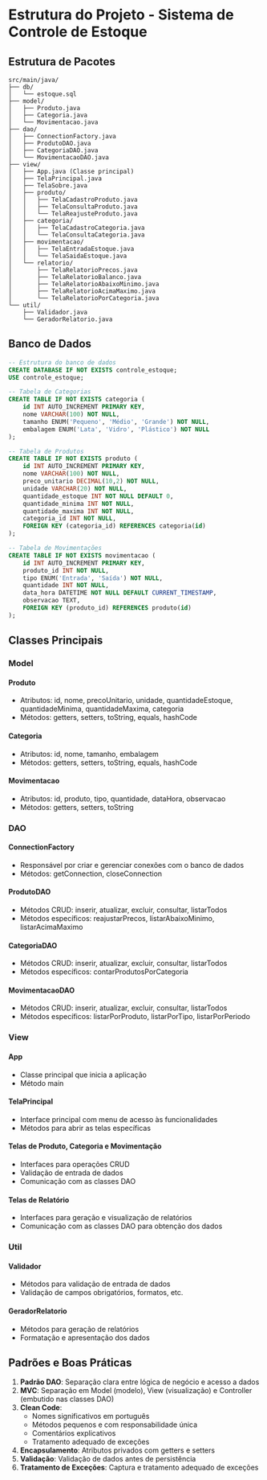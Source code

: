 # Estrutura do Projeto - Sistema de Controle de Estoque

## Estrutura de Pacotes

```
src/main/java/
├── db/
│   └── estoque.sql
├── model/
│   ├── Produto.java
│   ├── Categoria.java
│   └── Movimentacao.java
├── dao/
│   ├── ConnectionFactory.java
│   ├── ProdutoDAO.java
│   ├── CategoriaDAO.java
│   └── MovimentacaoDAO.java
├── view/
│   ├── App.java (Classe principal)
│   ├── TelaPrincipal.java
│   ├── TelaSobre.java
│   ├── produto/
│   │   ├── TelaCadastroProduto.java
│   │   ├── TelaConsultaProduto.java
│   │   └── TelaReajusteProduto.java
│   ├── categoria/
│   │   ├── TelaCadastroCategoria.java
│   │   └── TelaConsultaCategoria.java
│   ├── movimentacao/
│   │   ├── TelaEntradaEstoque.java
│   │   └── TelaSaidaEstoque.java
│   └── relatorio/
│       ├── TelaRelatorioPrecos.java
│       ├── TelaRelatorioBalanco.java
│       ├── TelaRelatorioAbaixoMinimo.java
│       ├── TelaRelatorioAcimaMaximo.java
│       └── TelaRelatorioPorCategoria.java
└── util/
    ├── Validador.java
    └── GeradorRelatorio.java
```

## Banco de Dados

```sql
-- Estrutura do banco de dados
CREATE DATABASE IF NOT EXISTS controle_estoque;
USE controle_estoque;

-- Tabela de Categorias
CREATE TABLE IF NOT EXISTS categoria (
    id INT AUTO_INCREMENT PRIMARY KEY,
    nome VARCHAR(100) NOT NULL,
    tamanho ENUM('Pequeno', 'Médio', 'Grande') NOT NULL,
    embalagem ENUM('Lata', 'Vidro', 'Plástico') NOT NULL
);

-- Tabela de Produtos
CREATE TABLE IF NOT EXISTS produto (
    id INT AUTO_INCREMENT PRIMARY KEY,
    nome VARCHAR(100) NOT NULL,
    preco_unitario DECIMAL(10,2) NOT NULL,
    unidade VARCHAR(20) NOT NULL,
    quantidade_estoque INT NOT NULL DEFAULT 0,
    quantidade_minima INT NOT NULL,
    quantidade_maxima INT NOT NULL,
    categoria_id INT NOT NULL,
    FOREIGN KEY (categoria_id) REFERENCES categoria(id)
);

-- Tabela de Movimentações
CREATE TABLE IF NOT EXISTS movimentacao (
    id INT AUTO_INCREMENT PRIMARY KEY,
    produto_id INT NOT NULL,
    tipo ENUM('Entrada', 'Saída') NOT NULL,
    quantidade INT NOT NULL,
    data_hora DATETIME NOT NULL DEFAULT CURRENT_TIMESTAMP,
    observacao TEXT,
    FOREIGN KEY (produto_id) REFERENCES produto(id)
);
```

## Classes Principais

### Model

#### Produto
- Atributos: id, nome, precoUnitario, unidade, quantidadeEstoque, quantidadeMinima, quantidadeMaxima, categoria
- Métodos: getters, setters, toString, equals, hashCode

#### Categoria
- Atributos: id, nome, tamanho, embalagem
- Métodos: getters, setters, toString, equals, hashCode

#### Movimentacao
- Atributos: id, produto, tipo, quantidade, dataHora, observacao
- Métodos: getters, setters, toString

### DAO

#### ConnectionFactory
- Responsável por criar e gerenciar conexões com o banco de dados
- Métodos: getConnection, closeConnection

#### ProdutoDAO
- Métodos CRUD: inserir, atualizar, excluir, consultar, listarTodos
- Métodos específicos: reajustarPrecos, listarAbaixoMinimo, listarAcimaMaximo

#### CategoriaDAO
- Métodos CRUD: inserir, atualizar, excluir, consultar, listarTodos
- Métodos específicos: contarProdutosPorCategoria

#### MovimentacaoDAO
- Métodos CRUD: inserir, atualizar, excluir, consultar, listarTodos
- Métodos específicos: listarPorProduto, listarPorTipo, listarPorPeriodo

### View

#### App
- Classe principal que inicia a aplicação
- Método main

#### TelaPrincipal
- Interface principal com menu de acesso às funcionalidades
- Métodos para abrir as telas específicas

#### Telas de Produto, Categoria e Movimentação
- Interfaces para operações CRUD
- Validação de entrada de dados
- Comunicação com as classes DAO

#### Telas de Relatório
- Interfaces para geração e visualização de relatórios
- Comunicação com as classes DAO para obtenção dos dados

### Util

#### Validador
- Métodos para validação de entrada de dados
- Validação de campos obrigatórios, formatos, etc.

#### GeradorRelatorio
- Métodos para geração de relatórios
- Formatação e apresentação dos dados

## Padrões e Boas Práticas

1. **Padrão DAO**: Separação clara entre lógica de negócio e acesso a dados
2. **MVC**: Separação em Model (modelo), View (visualização) e Controller (embutido nas classes DAO)
3. **Clean Code**: 
   - Nomes significativos em português
   - Métodos pequenos e com responsabilidade única
   - Comentários explicativos
   - Tratamento adequado de exceções
4. **Encapsulamento**: Atributos privados com getters e setters
5. **Validação**: Validação de dados antes de persistência
6. **Tratamento de Exceções**: Captura e tratamento adequado de exceções

